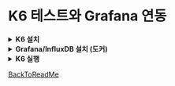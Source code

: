 # K6 테스트와 Grafana 연동
<details>
<summary><b>K6 설치</b></summary>

- choco 설치
    ```bash
    Set-ExecutionPolicy Bypass -Scope Process -Force; [System.Net.ServicePointManager]::SecurityProtocol = [System.Net.ServicePointManager]::SecurityProtocol -bor 3072; iex ((New-Object System.Net.WebClient).DownloadString('https://community.chocolatey.org/install.ps1'))
    ```
- K6 설치
  ```bash
  choco install k6
  ```
  
- K6 js 작성
  ```java
  import http from 'k6/http';
  import { check, sleep } from 'k6';
  import {randomIntBetween, randomItem} from 'https://jslib.k6.io/k6-utils/1.2.0/index.js';
  
  // 테스트 설정
  export let options = {
    scenarios: {
        token_scenario: {
            executor: 'per-vu-iterations',
            vus: 10, // 가상 사용자 수
            iterations: 500, // 각 가상 사용자가 반복할 횟수, cpu 사용률 계속 100%를 유지하므로 최대 1만 건의 요청이 한계
            exec: 'token_scenario', // 실행할 함수
        },
    },
  };
  
  // 시나리오 함수
  export function token_scenario() {
  
    let userId = randomIntBetween(1, 152831);
  
    let payload = JSON.stringify({
                        customerId: userId
                    });
    let res = http.post('http://localhost:8080/api/tokens/generate', payload, {
                    headers: { 'Content-Type': 'application/json' },
                    tags: {name: 'token-generate'}
                }); // 요청할 엔드포인트
  
    check(res, {
          'is status 200': (r) => r.status === 200,
        });
  }
  ```
</details>

<details>
<summary><b>Grafana/InfluxDB 설치 (도커)</b></summary>

- docker-compose.yml 작성
  ```bash
  version: "3.8"
  
  services:
    influxdb:
      image: bitnami/influxdb:1.8.5
      container_name: influxdb
      ports:
        - "8086:8086"
        - "8085:8088"
      environment:
        - INFLUXDB_ADMIN_USER_PASSWORD=ssafy
        - INFLUXDB_ADMIN_USER_TOKEN=ssafy
        - INFLUXDB_HTTP_AUTH_ENABLED=false
        - INFLUXDB_DB=myk6db
    grafana:
      image: bitnami/grafana:latest
      ports:
        - "3000:3000"
  ```

- docker-compose 실행
  ```bash
  docker-compose up -d
  ```

- InfluxDB Database 생성
  ```bash
  docker exec -it influxdb influx
  create database "loadtest"
  ```
  
- Grafana DB Connection 생성
  ```text
  1. localhost:3000 접속
  2. 초기 ID : admin
  3. 초기 PW : admin
  ```
  ![Grafana DB연결_1](../img/grafana-connection_1.png)
  
  ![Grafana DB연결_2](../img/grafana-connection_2.png)
  
  ![Grafana DB연결_3](../img/grafana-connection_3.png)
  ```text
  원래는 url에 http:/localhost:8086 만 적으면 되는데, 간혹 도커가 ip를 localhost로 연결 못 해주는 경우가 있다.
  그럴 때는 아래 방법으로 현재 influxdb의 ip주소를 찾으면 된다.
  ```
  ```bash
  curl -G http://localhost:8086/query --data-urlencode "q=SHOW DATABASES"
  
  docker logs influxdb
  ```
  그러면 아래처럼 로그에 주소가 찍혀있다.
  ```text
  [httpd] 172.19.0.2 - - [22/Aug/2024:22:03:52 +0000] "GET /query?db=loadtest&epoch=ms&q=SHOW+measurements HTTP/1.1" 200 57 "-" "Grafana/11.1.4" 6aa26e12-60d2-11ef-8003-0242ac130003 897
  ```

- 그라파냐 Dashboard 생성
  ![그라파냐 대시보드_1](../img/grafana-dashboard_1.png)
  ![그라파냐 대시보드_2](../img/grafana-dashboard_2.png)
  ```text
  ./req_dashboard.json 파일을 업로드한다.
  ```
  ![그라파냐 대시보드_3](../img/grafana-dashboard_3.png)
</details>


<details>
<summary><b>K6 실행</b></summary>

- 일반 테스트
```bash
k6 run k6-test.js
```
- 그라파냐 연동 테스트
```bash
k6 run --out influxdb=http://localhost:8086/loadtest k6-test.js
```
- 결과 로그 .json 파일로 생성하는 테스트
```bash
k6 run --out json=results.json k6-test.js
```
</details>

[BackToReadMe](../../README.md)